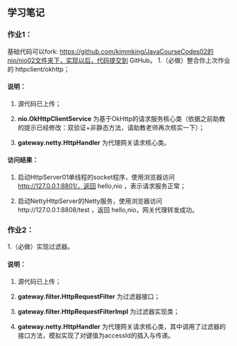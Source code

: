 
## 学习笔记

### 作业1：

基础代码可以fork: https://github.com/kimmking/JavaCourseCodes02的nio/nio02文件夹下，实现以后，代码提交到 GitHub。
1.（必做）整合你上次作业的 httpclient/okhttp；

#### 说明： 

1.  源代码已上传；

1.  **nio.OkHttpClientService** 为基于OkHttp的请求服务核心类（依据之前助教的提示已经修改：双验证+非静态方法，请助教老师再次核实一下）； 

1.  **gateway.netty.HttpHandler** 为代理网关请求核心类。

#### 访问结果：
1. 启动HttpServer01单线程的socket程序，使用浏览器访问 http://127.0.0.1:8801/，返回 
hello,nio ，表示请求服务正常；

1. 启动NettyHttpServer的Netty服务，使用浏览器访问http://127.0.0.1:8808/test ，返回
hello,nio，网关代理转发成功。

### 作业2：
1.（必做）实现过滤器。

#### 说明： 

1.  源代码已上传；

1.  **gateway.filter.HttpRequestFilter** 为过滤器接口； 

1.  **gateway.filter.HttpRequestFilterImpl** 为过滤器实现类；

1.  **gateway.netty.HttpHandler** 为代理网关请求核心类，其中调用了过滤器的接口方法，模拟实现了对键值为accessId的插入与传递。

